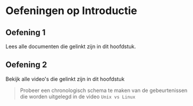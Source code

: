 # Oefeningen op Introductie
## Oefening 1
Lees alle documenten die gelinkt zijn in dit hoofdstuk. 

## Oefening 2
Bekijk alle video's die gelinkt zijn in dit hoofdstuk
> Probeer een chronologisch schema te maken van de gebeurtenissen die worden uitgelegd in de video `Unix vs Linux`
